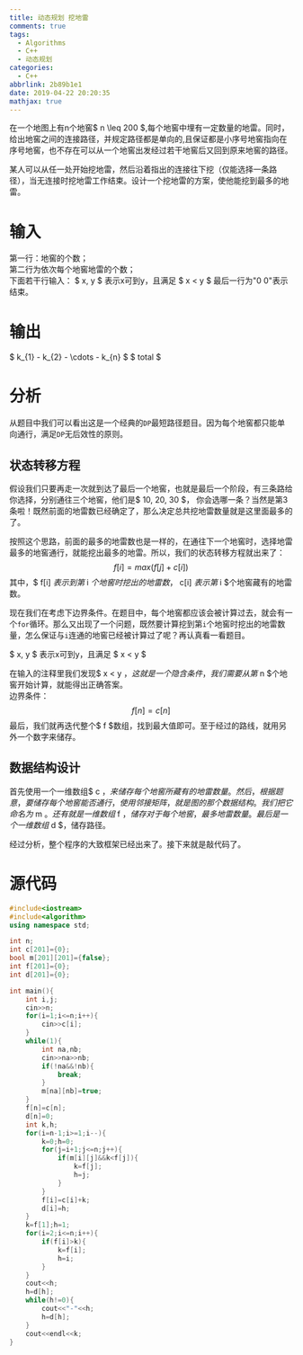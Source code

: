 ```yaml
---
title: 动态规划 挖地雷
comments: true
tags:
  - Algorithms
  - C++
  - 动态规划
categories:
  - C++
abbrlink: 2b89b1e1
date: 2019-04-22 20:20:35
mathjax: true
---
```


在一个地图上有n个地窖$ n \leq 200 $,每个地窖中埋有一定数量的地雷。同时，给出地窖之间的连接路径，并规定路径都是单向的,且保证都是小序号地窖指向在序号地窖，也不存在可以从一个地窖出发经过若干地窖后又回到原来地窖的路径。

某人可以从任一处开始挖地雷，然后沿着指出的连接往下挖（仅能选择一条路径），当无连接时挖地雷工作结束。设计一个挖地雷的方案，使他能挖到最多的地雷。

<!-- more -->

# 输入
第一行：地窖的个数；  
第二行为依次每个地窖地雷的个数；  
下面若干行输入：
$ x, y $ 表示x可到y，且满足 $ x < y $
最后一行为"0 0"表示结束。

# 输出
$ k_{1} - k_{2} - \cdots - k_{n} $
$ total $

# 分析
从题目中我们可以看出这是一个经典的`DP`最短路径题目。因为每个地窖都只能单向通行，满足`DP`无后效性的原则。

## 状态转移方程
假设我们只要再走一次就到达了最后一个地窖，也就是最后一个阶段，有三条路给你选择，分别通往三个地窖，他们是$ 10, 20, 30 $，
你会选哪一条？当然是第3条啦！既然前面的地雷数已经确定了，那么决定总共挖地雷数量就是这里面最多的了。

按照这个思路，前面的最多的地雷数也是一样的，在通往下一个地窖时，选择地雷最多的地窖通行，就能挖出最多的地雷。所以，我们的状态转移方程就出来了：
$$
f[i] = max ( f[j] + c[i] )
$$
其中，$ f[i] $表示到第$ i $个地窖时挖出的地雷数，$ c[i] $表示第$ i $个地窖藏有的地雷数。

现在我们在考虑下边界条件。在题目中，每个地窖都应该会被计算过去，就会有一个`for`循环。那么又出现了一个问题，既然要计算挖到第`i`个地窖时挖出的地雷数量，怎么保证与`i`连通的地窖已经被计算过了呢？再认真看一看题目。

$ x, y $ 表示x可到y，且满足 $ x < y $

在输入的注释里我们发现$ x < y $，这就是一个隐含条件，我们需要从第$ n $个地窖开始计算，就能得出正确答案。  
边界条件：
$$
f[n] = c[n]
$$
最后，我们就再迭代整个$ f $数组，找到最大值即可。至于经过的路线，就用另外一个数字来储存。

## 数据结构设计
首先使用一个一维数组$ c $，来储存每个地窖所藏有的地雷数量。  
然后，根据题意，要储存每个地窖能否通行，使用邻接矩阵，就是图的那个数据结构。我们把它命名为$ m $。  
还有就是一维数组$ f $，储存对于每个地窖，最多地雷数量。  
最后是一个一维数组$ d $，储存路径。

经过分析，整个程序的大致框架已经出来了。接下来就是敲代码了。

# 源代码
```C++
#include<iostream> 
#include<algorithm>
using namespace std;

int n;
int c[201]={0};
bool m[201][201]={false};
int f[201]={0};
int d[201]={0};

int main(){
	int i,j;
	cin>>n;
	for(i=1;i<=n;i++){
		cin>>c[i];
	}
	while(1){
		int na,nb;
		cin>>na>>nb;
		if(!na&&!nb){
			break;
		}
		m[na][nb]=true;
	}
	f[n]=c[n];
	d[n]=0;
	int k,h;
	for(i=n-1;i>=1;i--){
		k=0;h=0;
		for(j=i+1;j<=n;j++){
			if(m[i][j]&&k<f[j]){
				k=f[j];
				h=j;
			}
		}
		f[i]=c[i]+k;
		d[i]=h;
	}
	k=f[1];h=1;
	for(i=2;i<=n;i++){
		if(f[i]>k){
			k=f[i];
			h=i;
		}
	}
	cout<<h;
	h=d[h];
	while(h!=0){
		cout<<"-"<<h;
		h=d[h];
	}
	cout<<endl<<k;
}

```

